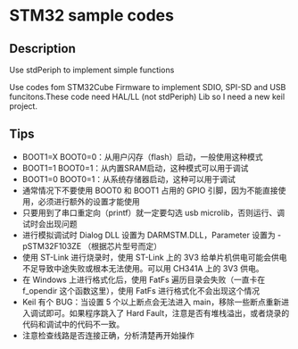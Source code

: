 # STM32 sample codes

## Description

Use stdPeriph to implement simple functions

Use codes fom STM32Cube Firmware to implement SDIO, SPI-SD and USB funcitons.These code need HAL/LL (not stdPeriph) Lib so I need a new keil project.

## Tips

- BOOT1=X BOOT0=0：从用户闪存（flash）启动，一般使用这种模式
- BOOT1=1 BOOT0=1：从内置SRAM启动，这种模式可以用于调试
- BOOT1=0 BOOT0=1：从系统存储器启动，这种可以用于调试
- 通常情况下不要使用 BOOT0 和 BOOT1 占用的 GPIO 引脚，因为不能直接使用，必须进行额外的设置才能使用
- 只要用到了串口重定向（printf）就一定要勾选 usb microlib，否则运行、调试时会出现问题
- 进行模拟调试时 Dialog DLL 设置为 DARMSTM.DLL，Parameter 设置为 -pSTM32F103ZE （根据芯片型号而定）
- 使用 ST-Link 进行烧录时，使用 ST-Link 上的 3V3 给单片机供电可能会供电不足导致中途失败或根本无法使用。可以用 CH341A 上的 3V3 供电。
- 在 Windows 上进行格式化后，使用 FatFs 遍历目录会失败（一直卡在 f_opendir 这个函数这里），使用 FatFs 进行格式化不会出现这个情况
- Keil 有个 BUG：当设置 5 个以上断点会无法进入 main，移除一些断点重新进入调试即可。如果程序跳入了 Hard Fault，注意是否有堆栈溢出，或者烧录的代码和调试中的代码不一致。
- 注意检查线路是否连接正确，分析清楚再开始操作